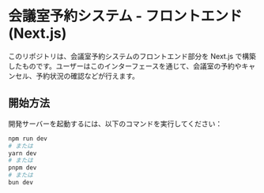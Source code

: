 # 会議室予約システム - フロントエンド (Next.js)

このリポジトリは、会議室予約システムのフロントエンド部分を Next.js で構築したものです。ユーザーはこのインターフェースを通じて、会議室の予約やキャンセル、予約状況の確認などが行えます。

## 開始方法

開発サーバーを起動するには、以下のコマンドを実行してください：

```bash
npm run dev
# または
yarn dev
# または
pnpm dev
# または
bun dev
```
